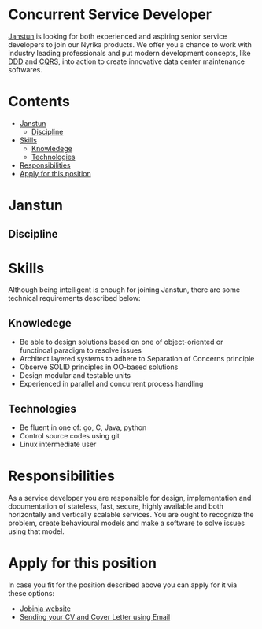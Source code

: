 # Concurrent Service Developer
[Janstun][janstun] is looking for both experienced and aspiring senior service developers to join our Nyrika products. We offer you a chance to work with industry leading professionals and put modern development concepts, like [DDD][ddd] and [CQRS][cqrs], into action to create innovative data center maintenance softwares.

# Contents
* [Janstun](#janstun)
    * [Discipline](#discipline)
* [Skills](#skills)
    * [Knowledege](#knowledege)
    * [Technologies](#technologies)
* [Responsibilities](#responsibilities)
* [Apply for this position](#apply-for-this-position)

# Janstun

## Discipline

# Skills
Although being intelligent is enough for joining Janstun, there are some technical requirements described below:

## Knowledege
* Be able to design solutions based on one of object-oriented or functinoal paradigm to resolve issues
* Architect layered systems to adhere to Separation of Concerns principle
* Observe SOLID principles in OO-based solutions
* Design modular and testable units
* Experienced in parallel and concurrent process handling

## Technologies
* Be fluent in one of: go, C, Java, python
* Control source codes using git
* Linux intermediate user

# Responsibilities
As a service developer you are responsible for design, implementation and documentation of stateless, fast, secure, highly available and both horizontally and vertically scalable services. You are ought to recognize the problem, create behavioural models and make a software to solve issues using that model.

# Apply for this position
In case you fit for the position described above you can apply for it via these options:
* [Jobinja website][apply-jobinja]
* [Sending your CV and Cover Letter using Email][apply-email]

[janstun]: http://www.janstun.com
[ddd]: https://en.wikipedia.org/wiki/Domain-driven_design
[cqrs]: https://martinfowler.com/bliki/CQRS.html
[apply-jobinja]: https://jobinja.ir/companies/janstun/jobs/XYZ
[apply-email]: mailto:job@janstun.com?subject=Service%20Developer%20Job%20Application&body=Dear%20Human%20Resources%20Manager,%0D%0A%0D%0AI%20am%20writing%20to%20apply%20for%20the%20position%20of%20Concurrent%20Service%20Developer,%20as%20it%20was%20published%20on%20the%20Janstun%20Github%20Page.%20
